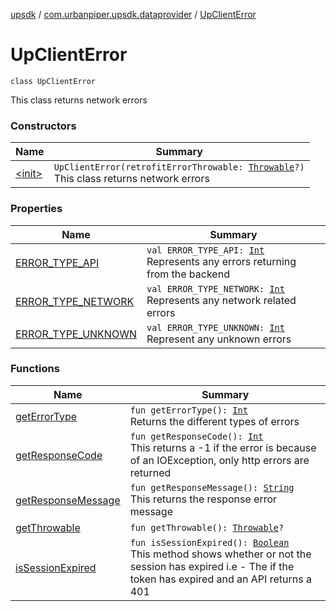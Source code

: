 [upsdk](../../index.md) / [com.urbanpiper.upsdk.dataprovider](../index.md) / [UpClientError](./index.md)

# UpClientError

`class UpClientError`

This class returns network errors

### Constructors

| Name | Summary |
|---|---|
| [&lt;init&gt;](-init-.md) | `UpClientError(retrofitErrorThrowable: `[`Throwable`](https://kotlinlang.org/api/latest/jvm/stdlib/kotlin/-throwable/index.html)`?)`<br>This class returns network errors |

### Properties

| Name | Summary |
|---|---|
| [ERROR_TYPE_API](-e-r-r-o-r_-t-y-p-e_-a-p-i.md) | `val ERROR_TYPE_API: `[`Int`](https://kotlinlang.org/api/latest/jvm/stdlib/kotlin/-int/index.html)<br>Represents any errors returning from the backend |
| [ERROR_TYPE_NETWORK](-e-r-r-o-r_-t-y-p-e_-n-e-t-w-o-r-k.md) | `val ERROR_TYPE_NETWORK: `[`Int`](https://kotlinlang.org/api/latest/jvm/stdlib/kotlin/-int/index.html)<br>Represents any network related errors |
| [ERROR_TYPE_UNKNOWN](-e-r-r-o-r_-t-y-p-e_-u-n-k-n-o-w-n.md) | `val ERROR_TYPE_UNKNOWN: `[`Int`](https://kotlinlang.org/api/latest/jvm/stdlib/kotlin/-int/index.html)<br>Represent any unknown errors |

### Functions

| Name | Summary |
|---|---|
| [getErrorType](get-error-type.md) | `fun getErrorType(): `[`Int`](https://kotlinlang.org/api/latest/jvm/stdlib/kotlin/-int/index.html)<br>Returns the different types of errors |
| [getResponseCode](get-response-code.md) | `fun getResponseCode(): `[`Int`](https://kotlinlang.org/api/latest/jvm/stdlib/kotlin/-int/index.html)<br>This returns a -1 if the error is because of an IOException, only http errors are returned |
| [getResponseMessage](get-response-message.md) | `fun getResponseMessage(): `[`String`](https://kotlinlang.org/api/latest/jvm/stdlib/kotlin/-string/index.html)<br>This returns the response error message |
| [getThrowable](get-throwable.md) | `fun getThrowable(): `[`Throwable`](https://kotlinlang.org/api/latest/jvm/stdlib/kotlin/-throwable/index.html)`?` |
| [isSessionExpired](is-session-expired.md) | `fun isSessionExpired(): `[`Boolean`](https://kotlinlang.org/api/latest/jvm/stdlib/kotlin/-boolean/index.html)<br>This method shows whether or not the session has expired i.e - The if the token has expired and an API returns a 401 |
